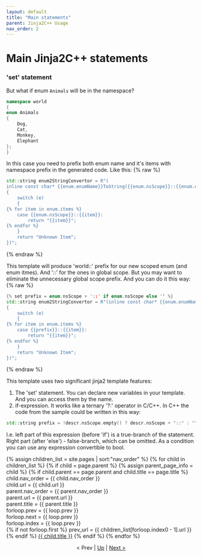 ```yaml
---
layout: default
title: "Main statements"
parent: Jinja2C++ Usage
nav_order: 2
---
```


# Main Jinja2C++ statements

### 'set' statement
But what if enum `Animals` will be in the namespace?

```c++
namespace world
{
enum Animals
{
    Dog,
    Cat,
    Monkey,
    Elephant
};
}
```
In this case you need to prefix both enum name and it's items with namespace prefix in the generated code. Like this:
{% raw %}
```c++
std::string enum2StringConvertor = R"(
inline const char* {{enum.enumName}}ToString({{enum.nsScope}}::{{enum.enumName}} e)
{
    switch (e)
    {
{% for item in enum.items %}
    case {{enum.nsScope}}::{{item}}:
        return "{{item}}";
{% endfor %}
    }
    return "Unknown Item";
})";
```
{% endraw %}

This template will produce 'world::' prefix for our new scoped enum (and enum itmes). And '::' for the ones in global scope. But you may want to eliminate the unnecessary global scope prefix. And you can do it this way:
{% raw %}
```c++
{% set prefix = enum.nsScope + '::' if enum.nsScope else '' %}
std::string enum2StringConvertor = R"(inline const char* {{enum.enumName}}ToString({{prefix}}::{{enum.enumName}} e)
{
    switch (e)
    {
{% for item in enum.items %}
    case {{prefix}}::{{item}}:
        return "{{item}}";
{% endfor %}
    }
    return "Unknown Item";
})";
```
{% endraw %}

This template uses two significant jinja2 template features:
1. The 'set' statement. You can declare new variables in your template. And you can access them by the name.
2. if-expression. It works like a ternary '?:' operator in C/C++. In C++ the code from the sample could be written in this way:
```c++
std::string prefix = !descr.nsScope.empty() ? descr.nsScope + "::" : "";
```
I.e. left part of this expression (before 'if') is a true-branch of the statement. Right part (after 'else') - false-branch, which can be omitted. As a condition you can use any expression convertible to bool.

{% assign children_list = site.pages | sort:"nav_order" %}
{% for child in children_list %}
  {% if child = page.parent %}
  {% assign parent_page_info = child %}
  {% if child.parent == page.parent and  child.title == page.title %}
    child.nav_order = {{ child.nav_order }}</br>
    child.url = {{ child.url }}</br>
    parent.nav_order = {{ parent.nav_order }}</br>
    parent.url = {{ parent.url }}</br>
    parent.title = {{ parent.title }}</br>
    forloop.prev = {{ loop.prev }}</br>
    forloop.next = {{ loop.prev }}</br>
    forloop.index = {{ loop.prev }}</br>
    {% if not forloop.first %}
    prev_url = {{ children_list[forloop.index0 - 1].url }}</br>
    {% endif %}
    <a href="{{ child.url | absolute_url }}">{{ child.title }}</a>
  {% endif %}
{% endfor %}
<p><div align="center">&lt; Prev | <a href="{{ page.parent.url }}">Up</a> | <a href="main_statements.html">Next &gt;</a></div></p>

